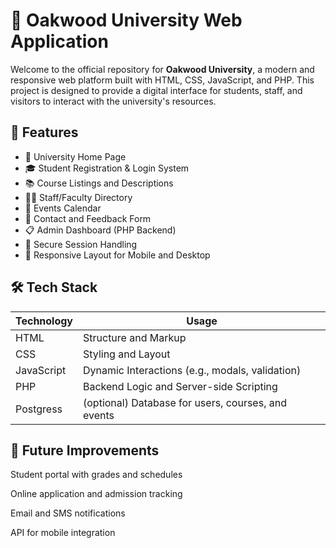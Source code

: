# 🌳 Oakwood University Web Application

Welcome to the official repository for **Oakwood University**, a modern and responsive web platform built with HTML, CSS, JavaScript, and PHP. This project is designed to provide a digital interface for students, staff, and visitors to interact with the university's resources.

## 🚀 Features

- 🏫 University Home Page
- 🎓 Student Registration & Login System
- 📚 Course Listings and Descriptions
- 🧑‍🏫 Staff/Faculty Directory
- 📅 Events Calendar
- 📨 Contact and Feedback Form
- 📋 Admin Dashboard (PHP Backend)
- 🔐 Secure Session Handling
- 📱 Responsive Layout for Mobile and Desktop

## 🛠️ Tech Stack

| Technology | Usage |
|------------|-------|
| HTML       | Structure and Markup |
| CSS        | Styling and Layout |
| JavaScript | Dynamic Interactions (e.g., modals, validation) |
| PHP        | Backend Logic and Server-side Scripting |
| Postgress      | (optional) Database for users, courses, and events |

## 🧠 Future Improvements
Student portal with grades and schedules

Online application and admission tracking

Email and SMS notifications

API for mobile integration

